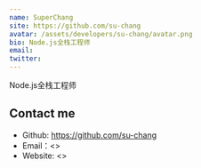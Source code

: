 ```yaml
---
name: SuperChang
site: https://github.com/su-chang
avatar: /assets/developers/su-chang/avatar.png
bio: Node.js全栈工程师
email: 
twitter: 
---
```


Node.js全栈工程师

## Contact me

- Github: <https://github.com/su-chang>
- Email：<>
- Website: <>
  